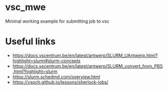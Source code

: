 # vsc_mwe
Minimal working example for submitting job to vsc



# Useful links
* https://docs.vscentrum.be/en/latest/antwerp/SLURM_UAntwerp.html?highlight=slurm#slurm-concepts
* https://docs.vscentrum.be/en/latest/antwerp/SLURM_convert_from_PBS.html?highlight=slurm
* https://slurm.schedmd.com/overview.html
* https://vsoch.github.io/lessons/sherlock-jobs/